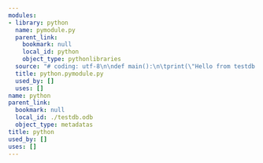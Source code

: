 ```yaml
---
modules:
- library: python
  name: pymodule.py
  parent_link:
    bookmark: null
    local_id: python
    object_type: pythonlibraries
  source: "# coding: utf-8\n\ndef main():\n\tprint(\"Hello from testdb.odb\")\n\n\n"
  title: python.pymodule.py
  used_by: []
  uses: []
name: python
parent_link:
  bookmark: null
  local_id: ./testdb.odb
  object_type: metadatas
title: python
used_by: []
uses: []
---
```

